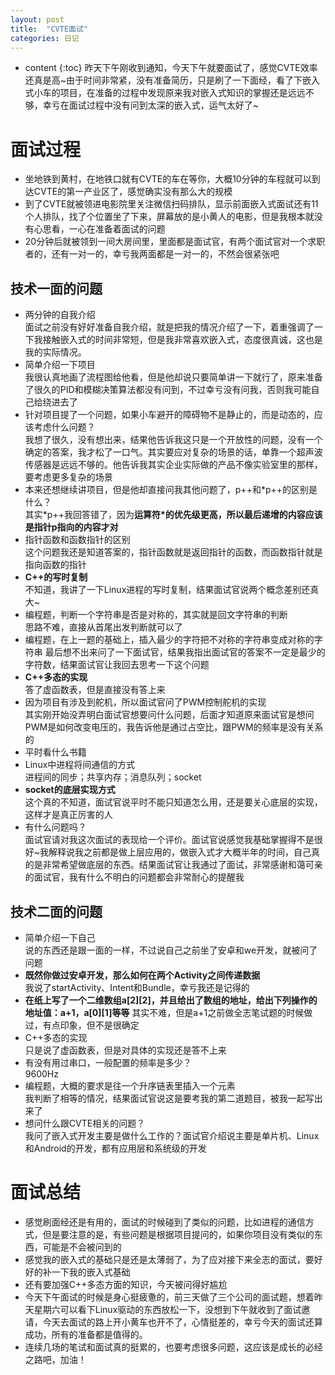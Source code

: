 ```yaml
---
layout: post
title:  "CVTE面试"
categories: 日记
---
```

* content
{:toc}
昨天下午刚收到通知，今天下午就要面试了，感觉CVTE效率还真是高~由于时间非常紧，没有准备简历，只是刷了一下面经，看了下嵌入式小车的项目，在准备的过程中发现原来我对嵌入式知识的掌握还是远远不够，幸亏在面试过程中没有问到太深的嵌入式，运气太好了~





# 面试过程
- 坐地铁到黄村，在地铁口就有CVTE的车在等你，大概10分钟的车程就可以到达CVTE的第一产业区了，感觉确实没有那么大的规模
- 到了CVTE就被领进电影院里关注微信扫码排队，显示前面嵌入式面试还有11个人排队，找了个位置坐了下来，屏幕放的是小黄人的电影，但是我根本就没有心思看，一心在准备着面试的问题
- 20分钟后就被领到一间大房间里，里面都是面试官，有两个面试官对一个求职者的，还有一对一的，幸亏我两面都是一对一的，不然会很紧张吧

## 技术一面的问题
- 两分钟的自我介绍  
面试之前没有好好准备自我介绍，就是把我的情况介绍了一下，着重强调了一下我接触嵌入式的时间非常短，但是我非常喜欢嵌入式，态度很真诚，这也是我的实际情况。
- 简单介绍一下项目  
我很认真地画了流程图给他看，但是他却说只要简单讲一下就行了，原来准备了很久的PID和模糊决策算法都没有问到，不过幸亏没有问我，否则我可能自己给绕进去了
- 针对项目提了一个问题，如果小车避开的障碍物不是静止的，而是动态的，应该考虑什么问题？  
我想了很久，没有想出来，结果他告诉我这只是一个开放性的问题，没有一个确定的答案，我才松了一口气。其实要应对复杂的场景的话，单靠一个超声波传感器是远远不够的。他告诉我其实企业实际做的产品不像实验室里的那样，要考虑更多复杂的场景
- 本来还想继续讲项目，但是他却直接问我其他问题了，p++和\*p++的区别是什么？  
其实\*p++我回答错了，因为**运算符\*的优先级更高，所以最后递增的内容应该是指针p指向的内容才对**
- 指针函数和函数指针的区别  
这个问题我还是知道答案的，指针函数就是返回指针的函数，而函数指针就是指向函数的指针
- **C++的写时复制**  
不知道，我讲了一下Linux进程的写时复制，结果面试官说两个概念差别还真大~
- 编程题，判断一个字符串是否是对称的，其实就是回文字符串的判断  
思路不难，直接从首尾出发判断就可以了
- 编程题，在上一题的基础上，插入最少的字符把不对称的字符串变成对称的字符串
最后想不出来问了一下面试官，结果我指出面试官的答案不一定是最少的字符数，结果面试官让我回去思考一下这个问题
- **C++多态的实现**  
答了虚函数表，但是直接没有答上来
- 因为项目有涉及到舵机，所以面试官问了PWM控制舵机的实现  
其实刚开始没弄明白面试官想要问什么问题，后面才知道原来面试官是想问PWM是如何改变电压的，我告诉他是通过占空比，跟PWM的频率是没有关系的
- 平时看什么书籍
- Linux中进程将间通信的方式  
进程间的同步；共享内存；消息队列；socket
- **socket的底层实现方式**  
这个真的不知道，面试官说平时不能只知道怎么用，还是要关心底层的实现，这样才是真正厉害的人
- 有什么问题吗？  
面试官请对我这次面试的表现给一个评价。面试官说感觉我基础掌握得不是很好~我解释说我之前都是做上层应用的，做嵌入式才大概半年的时间，自己真的是非常希望做底层的东西。结果面试官让我通过了面试，非常感谢和蔼可亲的面试官，我有什么不明白的问题都会非常耐心的提醒我

## 技术二面的问题
- 简单介绍一下自己  
说的东西还是跟一面的一样，不过说自己之前坐了安卓和we开发，就被问了问题
- **既然你做过安卓开发，那么如何在两个Activity之间传递数据**  
我说了startActivity、Intent和Bundle，幸亏我还是记得的
- **在纸上写了一个二维数组a[2][2]，并且给出了数组的地址，给出下列操作的地址值：a+1，a[0][1]等等**
其实不难，但是a+1之前做全志笔试题的时候做过，有点印象，但不是很确定
- C++多态的实现  
只是说了虚函数表，但是对具体的实现还是答不上来
- 有没有用过串口，一般配置的频率是多少？  
9600Hz
- 编程题，大概的要求是往一个升序链表里插入一个元素  
我判断了相等的情况，结果面试官说这是要考我的第二道题目，被我一起写出来了
- 想问什么跟CVTE相关的问题？  
我问了嵌入式开发主要是做什么工作的？面试官介绍说主要是单片机、Linux和Android的开发，都有应用层和系统级的开发

# 面试总结
- 感觉刷面经还是有用的，面试的时候碰到了类似的问题，比如进程的通信方式，但是要注意的是，有些问题是根据项目提问的，如果你项目没有类似的东西，可能是不会被问到的
- 感觉我的嵌入式的基础只是还是太薄弱了，为了应对接下来全志的面试，要好好的补一下我的嵌入式基础
- 还有要加强C++多态方面的知识，今天被问得好尴尬
- 今天下午面试的时候是身心挺疲惫的，前三天做了三个公司的面试题，想着昨天星期六可以看下Linux驱动的东西放松一下，没想到下午就收到了面试邀请，今天去面试的路上开小黄车也开不了，心情挺差的，幸亏今天的面试还算成功，所有的准备都是值得的。
- 连续几场的笔试和面试真的挺累的，也要考虑很多问题，这应该是成长的必经之路吧，加油！
